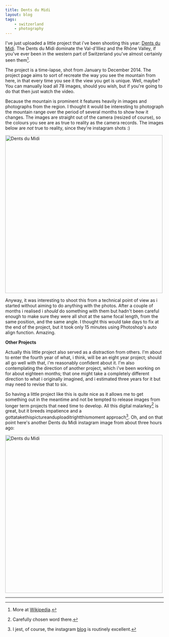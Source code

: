 ```yaml
---
title: Dents du Midi
layout: blog
tags:
    - switzerland
    - photography
---
```


I've just uploaded a little project that i've been shooting this year: <a href="{{ site.url }}/projects/dents_du_midi/">Dents du Midi</a>. The Dents du Midi dominate the Val-d'Illiez and the Rhône Valley, if you've ever been in the western part of Switzerland you've almost certainly seen them[^1].

The project is a time-lapse, shot from January to December 2014. The project page aims to sort of recreate the way you see the mountain from here, in that every time you see it the view you get is unique. Well, maybe? You can manually load all 78 images, should you wish, but if you're going to do that then just watch the video.

Because the mountain is prominent it features heavily in images and photographs from the region. I thought it would be interesting to photograph the mountain range over the period of several months to show how it changes. The images are straight out of the camera (resized of course), so the colours you see are as true to reality as the camera records. The images below are *not* true to reality, since they're instagram shots :)

<img src="{{ site.url }}/images/2014/12/1.jpg" height="500" width="500" alt="Dents du Midi" />

Anyway, it was interesting to shoot this from a technical point of view as i started without aiming to do anything with the photos. After a couple of months i realised i *should* do something with them but hadn't been careful enough to make sure they were all shot at the same focal length, from the same position, and the same angle. I thought this would take days to fix at the end of the project, but it took only 15 minutes using Photoshop's auto align function. Amazing.

**Other Projects**

Actually this little project also served as a distraction from others. I'm about to enter the fourth year of what, i think, will be an eight year project; should all go well with that, i'm reasonably confident about it. I'm also contemplating the direction of another project, which i've been working on for about eighteen months; that one might take a completely different direction to what i originally imagined, and i estimated three years for it but may need to revise that to six.

So having a little project like this is quite nice as it allows me to get something out in the meantime and not be tempted to release images from longer term projects that need time to develop. All this digital malarkey[^2] is great, but it breeds impatience and a gottatakethispictureanduploaditrightthismoment approach[^3]. Oh, and on that point here's another Dents du Midi instagram image from about three hours ago:

<img src="{{ site.url }}/images/2014/12/2.jpg" height="500" width="500" alt="Dents du Midi" />

<hr />

[^1]: More at [Wikipedia](http://en.wikipedia.org/wiki/Dents_du_Midi).

[^2]: Carefully chosen word there.

[^3]: I jest, of course, the instagram [blog](http://blog.instagram.com/) is routinely excellent.
